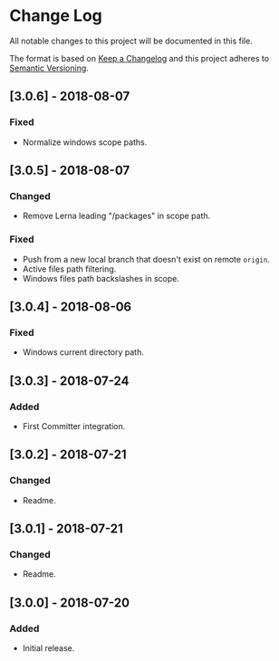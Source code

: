 # Change Log

All notable changes to this project will be documented in this file.

The format is based on [Keep a Changelog](http://keepachangelog.com/en/1.0.0/) and this project
adheres to [Semantic Versioning](http://semver.org/spec/v2.0.0.html).

## [3.0.6] - 2018-08-07

### Fixed

- Normalize windows scope paths.

## [3.0.5] - 2018-08-07

### Changed

- Remove Lerna leading "/packages" in scope path.

### Fixed

- Push from a new local branch that doesn't exist on remote `origin`.
- Active files path filtering.
- Windows files path backslashes in scope.

## [3.0.4] - 2018-08-06

### Fixed

- Windows current directory path.

## [3.0.3] - 2018-07-24

### Added

- First Committer integration.

## [3.0.2] - 2018-07-21

### Changed

- Readme.

## [3.0.1] - 2018-07-21

### Changed

- Readme.

## [3.0.0] - 2018-07-20

### Added

- Initial release.
